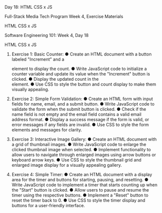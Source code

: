 Day 18:
HTML CSS x JS

Full-Stack Media Tech Program
Week 4, Exercise Materials

HTML CSS x JS

Software Engineering 101: Week 4, Day 18

HTML CSS x JS

1. Exercise 1: Basic Counter:
   ● Create an HTML document with a button labeled "Increment" and a <div>
   element to display the count.
   ● Write JavaScript code to initialize a counter variable and update its value
   when the "Increment" button is clicked.
   ● Display the updated count in the <div> element.
   ● Use CSS to style the button and count display to make them visually
   appealing.

2. Exercise 2: Simple Form Validation:
   ● Create an HTML form with input fields for name, email, and a submit button.
   ● Write JavaScript code to validate the form when the submit button is
   clicked.
   ● Check if the name field is not empty and the email field contains a valid email
   address format.
   ● Display a success message if the form is valid, or error messages if any fields
   are invalid.
   ● Use CSS to style the form elements and messages for clarity.
3. Exercise 3: Interactive Image Gallery:
   ● Create an HTML document with a grid of thumbnail images.
   ● Write JavaScript code to enlarge the clicked thumbnail image when
   selected.
   ● Implement functionality to allow users to navigate through enlarged images
   using arrow buttons or keyboard arrow keys.
   ● Use CSS to style the thumbnail grid and enlarged image display for a visually
   appealing gallery.

4. Exercise 4: Simple Timer:
   ● Create an HTML document with a display area for the timer and buttons for
   starting, pausing, and resetting.
   ● Write JavaScript code to implement a timer that starts counting up when
   the "Start" button is clicked.
   ● Allow users to pause and resume the timer using the respective buttons.
   ● Implement a "Reset" button to reset the timer back to 0.
   ● Use CSS to style the timer display and buttons for a user-friendly interface.
